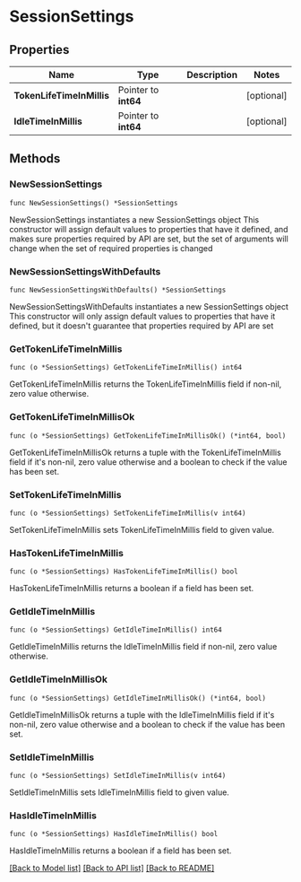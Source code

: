 # SessionSettings

## Properties

Name | Type | Description | Notes
------------ | ------------- | ------------- | -------------
**TokenLifeTimeInMillis** | Pointer to **int64** |  | [optional] 
**IdleTimeInMillis** | Pointer to **int64** |  | [optional] 

## Methods

### NewSessionSettings

`func NewSessionSettings() *SessionSettings`

NewSessionSettings instantiates a new SessionSettings object
This constructor will assign default values to properties that have it defined,
and makes sure properties required by API are set, but the set of arguments
will change when the set of required properties is changed

### NewSessionSettingsWithDefaults

`func NewSessionSettingsWithDefaults() *SessionSettings`

NewSessionSettingsWithDefaults instantiates a new SessionSettings object
This constructor will only assign default values to properties that have it defined,
but it doesn't guarantee that properties required by API are set

### GetTokenLifeTimeInMillis

`func (o *SessionSettings) GetTokenLifeTimeInMillis() int64`

GetTokenLifeTimeInMillis returns the TokenLifeTimeInMillis field if non-nil, zero value otherwise.

### GetTokenLifeTimeInMillisOk

`func (o *SessionSettings) GetTokenLifeTimeInMillisOk() (*int64, bool)`

GetTokenLifeTimeInMillisOk returns a tuple with the TokenLifeTimeInMillis field if it's non-nil, zero value otherwise
and a boolean to check if the value has been set.

### SetTokenLifeTimeInMillis

`func (o *SessionSettings) SetTokenLifeTimeInMillis(v int64)`

SetTokenLifeTimeInMillis sets TokenLifeTimeInMillis field to given value.

### HasTokenLifeTimeInMillis

`func (o *SessionSettings) HasTokenLifeTimeInMillis() bool`

HasTokenLifeTimeInMillis returns a boolean if a field has been set.

### GetIdleTimeInMillis

`func (o *SessionSettings) GetIdleTimeInMillis() int64`

GetIdleTimeInMillis returns the IdleTimeInMillis field if non-nil, zero value otherwise.

### GetIdleTimeInMillisOk

`func (o *SessionSettings) GetIdleTimeInMillisOk() (*int64, bool)`

GetIdleTimeInMillisOk returns a tuple with the IdleTimeInMillis field if it's non-nil, zero value otherwise
and a boolean to check if the value has been set.

### SetIdleTimeInMillis

`func (o *SessionSettings) SetIdleTimeInMillis(v int64)`

SetIdleTimeInMillis sets IdleTimeInMillis field to given value.

### HasIdleTimeInMillis

`func (o *SessionSettings) HasIdleTimeInMillis() bool`

HasIdleTimeInMillis returns a boolean if a field has been set.


[[Back to Model list]](../README.md#documentation-for-models) [[Back to API list]](../README.md#documentation-for-api-endpoints) [[Back to README]](../README.md)


